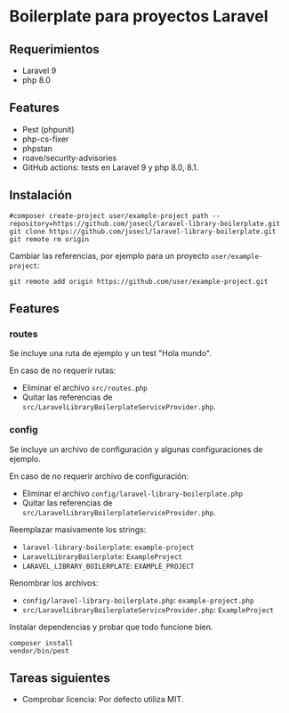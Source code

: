# Boilerplate para proyectos Laravel

## Requerimientos

- Laravel 9
- php 8.0

## Features

- Pest (phpunit)
- php-cs-fixer
- phpstan
- roave/security-advisories
- GitHub actions: tests en Laravel 9 y php 8.0, 8.1. 

## Instalación

```shell
#composer create-project user/example-project path --repository=https://github.com/josecl/laravel-library-boilerplate.git
git clone https://github.com/josecl/laravel-library-boilerplate.git
git remote rm origin
```

Cambiar las referencias, por ejemplo para un proyecto `user/example-project`:

```shell
git remote add origin https://github.com/user/example-project.git
```

## Features

### routes

Se incluye una ruta de ejemplo y un test "Hola mundo".

En caso de no requerir rutas:
 
- Eliminar el archivo `src/routes.php`
- Quitar las referencias de `src/LaravelLibraryBoilerplateServiceProvider.php`.


### config

Se incluye un archivo de configuración y algunas configuraciones de ejemplo.

En caso de no requerir archivo de configuración:

- Eliminar el archivo `config/laravel-library-boilerplate.php`
- Quitar las referencias de `src/LaravelLibraryBoilerplateServiceProvider.php`.


Reemplazar masivamente los strings:

- `laravel-library-boilerplate`: `example-project`
- `LaravelLibraryBoilerplate`: `ExampleProject`
- `LARAVEL_LIBRARY_BOILERPLATE`: `EXAMPLE_PROJECT`

Renombrar los archivos:

- `config/laravel-library-boilerplate.php`: `example-project.php`
- `src/LaravelLibraryBoilerplateServiceProvider.php`: `ExampleProject`
 
Instalar dependencias y probar que todo funcione bien.

```shell
composer install
vendor/bin/pest
```


## Tareas siguientes

- Comprobar licencia: Por defecto utiliza MIT.

